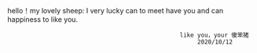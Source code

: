 hello！my lovely sheep:
   I very lucky can to meet have you and can happiness to like you.
                                                
                                              
                                                     like you，your 傻笨猪
                                                          2020/10/12
